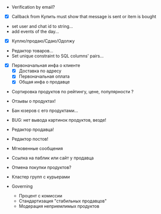 - Verification by email?
-[x] Callback from Купить must show that message is sent or item is bought
- set user and chat id to string...
- add events of the day...
-[x] Куплю/продаю/Сдаю/Одолжу
- Редактор товаров...
- Set unique constraint to SQL columns' pairs...

-[x] Первоначальная инфа о клиенте
    -[x] Доставка по адресу
    -[x] Первоначальная оплата
    -[x] Общая инфа о продавце

- Сортировка продуктов по рейтингу, цене, популярности ?
- Отзывы о продуктах!
- Бан юзеров с его продуктами...
- BUG: нет вывода картинок продуктов, везде!
- Редактор продавца!
- Редактор постов!
- Мгновенные сообщения
- Ссылка на паблик или сайт у продавца
- Отмена покупки продуктов?

- Кластер групп с курьерами

- Governing
    - Процент с комиссии
    - Стандартизация "стабильных продавцов"
    - Модерация неприемлимых продуктов